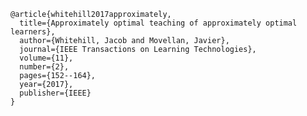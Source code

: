 	@article{whitehill2017approximately,
	  title={Approximately optimal teaching of approximately optimal learners},
	  author={Whitehill, Jacob and Movellan, Javier},
	  journal={IEEE Transactions on Learning Technologies},
	  volume={11},
	  number={2},
	  pages={152--164},
	  year={2017},
	  publisher={IEEE}
	}

